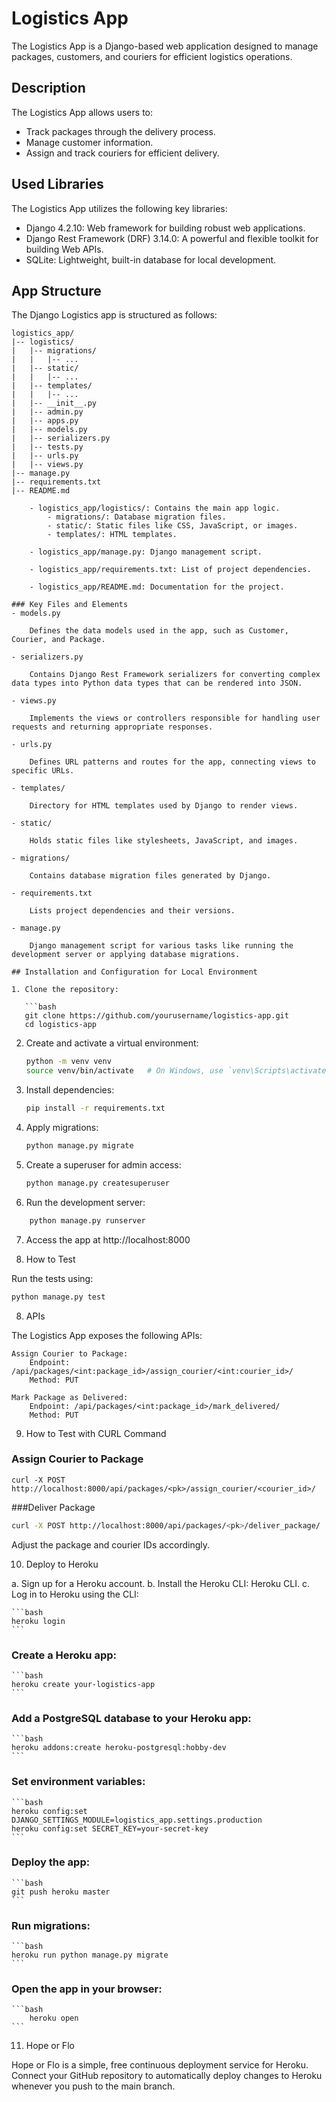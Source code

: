 # Logistics App

The Logistics App is a Django-based web application designed to manage packages, customers, and couriers for efficient logistics operations.

## Description

The Logistics App allows users to:

- Track packages through the delivery process.
- Manage customer information.
- Assign and track couriers for efficient delivery.

## Used Libraries

The Logistics App utilizes the following key libraries:

- Django 4.2.10: Web framework for building robust web applications.
- Django Rest Framework (DRF) 3.14.0: A powerful and flexible toolkit for building Web APIs.
- SQLite: Lightweight, built-in database for local development.

## App Structure

The Django Logistics app is structured as follows:

```plaintext
logistics_app/
|-- logistics/
|   |-- migrations/
|   |   |-- ...
|   |-- static/
|   |   |-- ...
|   |-- templates/
|   |   |-- ...
|   |-- __init__.py
|   |-- admin.py
|   |-- apps.py
|   |-- models.py
|   |-- serializers.py
|   |-- tests.py
|   |-- urls.py
|   |-- views.py
|-- manage.py
|-- requirements.txt
|-- README.md

    - logistics_app/logistics/: Contains the main app logic.
        - migrations/: Database migration files.
        - static/: Static files like CSS, JavaScript, or images.
        - templates/: HTML templates.

    - logistics_app/manage.py: Django management script.

    - logistics_app/requirements.txt: List of project dependencies.

    - logistics_app/README.md: Documentation for the project.

### Key Files and Elements
- models.py

    Defines the data models used in the app, such as Customer, Courier, and Package.

- serializers.py

    Contains Django Rest Framework serializers for converting complex data types into Python data types that can be rendered into JSON.

- views.py

    Implements the views or controllers responsible for handling user requests and returning appropriate responses.

- urls.py

    Defines URL patterns and routes for the app, connecting views to specific URLs.

- templates/

    Directory for HTML templates used by Django to render views.

- static/

    Holds static files like stylesheets, JavaScript, and images.

- migrations/

    Contains database migration files generated by Django.

- requirements.txt

    Lists project dependencies and their versions.

- manage.py

    Django management script for various tasks like running the development server or applying database migrations.

## Installation and Configuration for Local Environment

1. Clone the repository:

   ```bash
   git clone https://github.com/yourusername/logistics-app.git
   cd logistics-app
   ```

2. Create and activate a virtual environment:

    ```bash
    python -m venv venv
    source venv/bin/activate   # On Windows, use `venv\Scripts\activate`
    ```

3. Install dependencies:

    ```bash
    pip install -r requirements.txt
    ```

4. Apply migrations:

    ```bash
    python manage.py migrate
    ```

5. Create a superuser for admin access:

    ```bash
    python manage.py createsuperuser
    ```

6. Run the development server:

```bash
    python manage.py runserver
```

7. Access the app at http://localhost:8000

8. How to Test

Run the tests using:

```bash
python manage.py test
```

8. APIs

The Logistics App exposes the following APIs:

    Assign Courier to Package:
        Endpoint: /api/packages/<int:package_id>/assign_courier/<int:courier_id>/
        Method: PUT

    Mark Package as Delivered:
        Endpoint: /api/packages/<int:package_id>/mark_delivered/
        Method: PUT

9. How to Test with CURL Command

### Assign Courier to Package
```lbash
curl -X POST http://localhost:8000/api/packages/<pk>/assign_courier/<courier_id>/
```
###Deliver Package

```bash
curl -X POST http://localhost:8000/api/packages/<pk>/deliver_package/
```

Adjust the package and courier IDs accordingly.

10. Deploy to Heroku

a. Sign up for a Heroku account.
b. Install the Heroku CLI: Heroku CLI.
c. Log in to Heroku using the CLI:

    ```bash
    heroku login
    ```

### Create a Heroku app:

    ```bash
    heroku create your-logistics-app
    ```

### Add a PostgreSQL database to your Heroku app:

    ```bash
    heroku addons:create heroku-postgresql:hobby-dev
    ```

### Set environment variables:

    ```bash
    heroku config:set DJANGO_SETTINGS_MODULE=logistics_app.settings.production
    heroku config:set SECRET_KEY=your-secret-key
    ```

### Deploy the app:

    ```bash
    git push heroku master
    ```

### Run migrations:

    ```bash
    heroku run python manage.py migrate
    ```
### Open the app in your browser:

    ```bash
        heroku open
    ```

11. Hope or Flo

Hope or Flo is a simple, free continuous deployment service for Heroku. Connect your GitHub repository to automatically deploy changes to Heroku whenever you push to the main branch.

